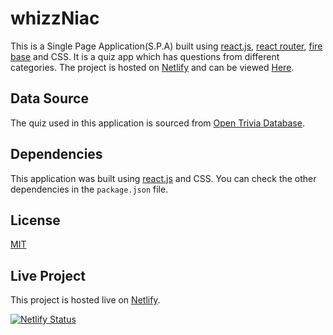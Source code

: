 # whizzNiac

This is a Single Page Application(S.P.A) built using [react.js](https://reactjs.org/), [react router](https://reactrouter.com/), [fire base](https://firebase.google.com/) and CSS. It is a quiz app which has questions from different categories. The project is hosted on [Netlify](https://app.netlify.com/) and can be viewed [Here](https://whizzniac.netlify.app/).


## Data Source

The quiz used in this application is sourced from [Open Trivia Database](https://opentdb.com/).

## Dependencies

This application was built using [react.js](https://reactjs.org/) and CSS. You can check the other dependencies in the `package.json` file.

## License

[MIT](https://choosealicense.com/licenses/mit/)

## Live Project

This project is hosted live on [Netlify](https://whizzniac.netlify.app/).

[![Netlify Status](https://api.netlify.com/api/v1/badges/69899758-208a-49a3-8b99-05bae9762220/deploy-status)](https://app.netlify.com/sites/whizzniac/deploys)